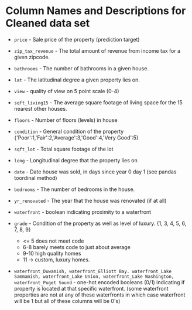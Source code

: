 # Column Names and Descriptions for Cleaned data set

* `price` - Sale price of the property (prediction target)

* `zip_tax_revenue` - The total amount of revenue from income tax for a given zipcode.
* `bathrooms` - The number of bathrooms in a given house.
* `lat` - The latitudinal degree a given property lies on.
* `view` - quality of view on 5 point scale (0-4)
* `sqft_living15` - The average square footage of living space for the 15 nearest other houses.
* `floors` - Number of floors (levels) in house
* `condition` - General condition of the property {'Poor':1,'Fair':2,'Average':3,'Good':4,'Very Good':5}
* `sqft_lot` - Total square footage of the lot
* `long` - Longitudinal degree that the property lies on
* `date` - Date house was sold, in days since year 0 day 1 (see pandas toordinal method)
* `bedrooms` - The number of bedrooms in the house.
* `yr_renovated` - The year that the house was renovated (if at all)
* `waterfront` - boolean indicating proximity to a waterfront
* `grade` - Condition of the property as well as level of luxury.
    {1, 3, 4, 5, 6, 7, 8, 9}
    - <= 5 does not meet code
    - 6-8 barely meets code to just about average
    - 9-10 high quality homes
    - 11 -> custom, luxury homes. 
* `waterfront_Duwamish, waterfront_Elliott Bay. waterfront_Lake Sammamish, waterfront_Lake Union, waterfront_Lake Washington, waterfront_Puget Sound` - one-hot encoded booleans (0/1) indicating if property is located at that specific waterfront. (some waterfront properties are not at any of these waterfronts in which case waterfront will be 1 but all of these columns will be 0's) 
